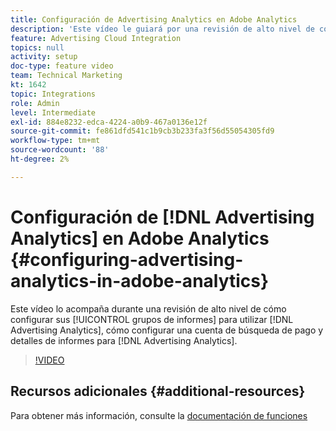 ```yaml
---
title: Configuración de Advertising Analytics en Adobe Analytics
description: 'Este vídeo le guiará por una revisión de alto nivel de cómo configurar sus grupos de informes para utilizar Advertising Analytics, cómo configurar una cuenta de búsqueda de pago y detalles de informes para Advertising Analytics. '
feature: Advertising Cloud Integration
topics: null
activity: setup
doc-type: feature video
team: Technical Marketing
kt: 1642
topic: Integrations
role: Admin
level: Intermediate
exl-id: 884e8232-edca-4224-a0b9-467a0136e12f
source-git-commit: fe861dfd541c1b9cb3b233fa3f56d55054305fd9
workflow-type: tm+mt
source-wordcount: '88'
ht-degree: 2%

---
```


# Configuración de [!DNL Advertising Analytics] en Adobe Analytics {#configuring-advertising-analytics-in-adobe-analytics}

Este vídeo lo acompaña durante una revisión de alto nivel de cómo configurar sus [!UICONTROL grupos de informes] para utilizar [!DNL Advertising Analytics], cómo configurar una cuenta de búsqueda de pago y detalles de informes para [!DNL Advertising Analytics].

>[!VIDEO](https://video.tv.adobe.com/v/23119/?quality=12)

## Recursos adicionales {#additional-resources}

Para obtener más información, consulte la [documentación de funciones](https://experienceleague.adobe.com/docs/analytics/integration/advertising-analytics/overview.html)
